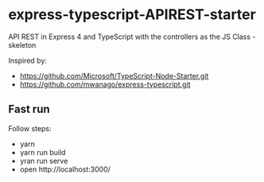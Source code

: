 # express-typescript-APIREST-starter
API REST in Express 4 and TypeScript with the controllers as the JS Class - skeleton

Inspired by:
 - https://github.com/Microsoft/TypeScript-Node-Starter.git
 - https://github.com/mwanago/express-typescript.git

## Fast run

Follow steps:
- yarn 
- yarn run build
- yran run serve
- open http://localhost:3000/
